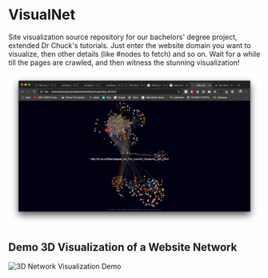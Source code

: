 # VisualNet

Site visualization source repository for our bachelors' degree project, extended Dr Chuck's tutorials. Just enter the website domain you want to visualize, then other details (like #nodes to fetch) and so on. Wait for a while till the pages are crawled, and then witness the stunning visualization!

![Sample Network Screenshot](sample_network.png)

## Demo 3D Visualization of a Website Network

![3D Network Visualization Demo](demo.gif)
